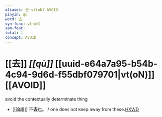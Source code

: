 ```yaml
---
aliases: 去 vt(oN) AVOID
pinyin: qù
word: 去
syn-func: vt(oN)
sem-feat: 
total: 1
concept: AVOID 
---
```

# [[去]] *[[qù]]*  [[uuid-e64a7a95-b54b-4c94-9d6d-f55dbf079701|vt(oN)]] [[AVOID]]
avoid the contextually determinate thing
 - [[論語]] 不**去**也。 / one does not keep away from these.[HXWD](https://hxwd.org/textview.html?location=KR1h0004_tls_004-5a.10)